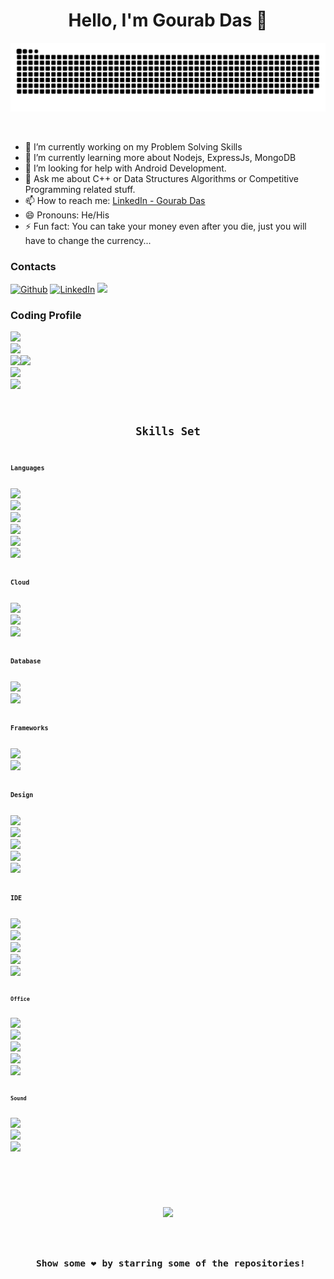 <h1 align = "center">Hello, I'm Gourab Das 👋</h1>


![](https://github.com/Platane/snk/raw/output/github-contribution-grid-snake.svg)


<br/>

- 🔭 I’m currently working on my Problem Solving Skills
- 🌱 I’m currently learning more about Nodejs, ExpressJs, MongoDB
- 🤔 I’m looking for help with Android Development.
- 💬 Ask me about C++ or Data Structures Algorithms or Competitive Programming related stuff.
- 📫 How to reach me: [LinkedIn - Gourab Das](https://www.linkedin.com/in/gourab-das23/)<!--  -->
- 😄 Pronouns: He/His
- ⚡ Fun fact: You can take your money even after you die, just you will have to change the currency...

<h3 align =>Contacts</h3>
<a href="https://github.com/gopoo23" target="_blank"><img alt="Github" src="https://img.shields.io/badge/GitHub-%2312100E.svg?&style=for-the-badge&logo=Github&logoColor=white" /></a> <a href="https://www.linkedin.com/in/gourab-das23/" target="_blank"><img alt="LinkedIn" src="https://img.shields.io/badge/linkedin-%230077B5.svg?&style=for-the-badge&logo=linkedin&logoColor=white" /></a> <a target="_blank" href="mailto:gouravdasrrr123@gmail.com"><img src="https://img.shields.io/badge/-Gmail-D14836?style=for-the-badge&logo=Gmail&logoColor=white"></img></a>

<h3 align =>Coding Profile</h3>

<a href="https://www.hackerrank.com/gouravdasrrr123" target="_blank"><code><img src="https://img.shields.io/badge/-Hackerrank-2EC866?style=for-the-badge&logo=HackerRank&logoColor=white" /></a> <a href="https://leetcode.com/gourabdas/" target="_blank"><code><img src="https://img.shields.io/badge/-LeetCode-FFA116?style=for-the-badge&logo=LeetCode&logoColor=black"/></a> <a href="https://www.codechef.com/users/gourabdas29" target="_blank"><code><img src="https://img.shields.io/badge/-CodeChef-5B4638?style=for-the-badge&logo=CodeChef&logoColor=white" /></a><a href="https://codeforces.com/profile/gourabdas" target="_blank"><code><img src="https://img.shields.io/badge/Codeforces-445f9d?style=for-the-badge&logo=Codeforces&logoColor=white" /></a>
<a href="https://auth.geeksforgeeks.org/user/gouravdasrrr123" target="_blank"><code><img src="https://img.shields.io/badge/GeeksforGeeks-298D46?style=for-the-badge&logo=geeksforgeeks&logoColor=white" /></a>
<a href="https://www.codingninjas.com/codestudio/profile/Gourab_Das" target="_blank"><code><img src="https://img.shields.io/badge/coding%20ninjas-DD6620?style=for-the-badge&logo=codingninjas&logoColor=white" /></a>

<h1 align ="center">Skills Set</h1>
<h3 align =>Languages</h3>
<code><img src="https://img.shields.io/badge/C-00599C?style=for-the-badge&logo=c&logoColor=white"></code>
<code><img src="https://img.shields.io/badge/C%2B%2B-00599C?style=for-the-badge&logo=c%2B%2B&logoColor=white"></code>
<code><img src="https://img.shields.io/badge/Java-ED8B00?style=for-the-badge&logo=java&logoColor=white"></code>
<code><img src="https://img.shields.io/badge/HTML5-E34F26?style=for-the-badge&logo=html5&logoColor=white"></code>
<code><img src="https://img.shields.io/badge/CSS3-1572B6?style=for-the-badge&logo=css3&logoColor=white"></code>
<code><img src="https://img.shields.io/badge/JavaScript-323330?style=for-the-badge&logo=javascript&logoColor=F7DF1E"></code>

<h3 align =>Cloud</h3>
<code><img src="https://img.shields.io/badge/Amazon_AWS-FF9900?style=for-the-badge&logo=amazonaws&logoColor=white"></code>
<code><img src="https://img.shields.io/badge/Google_Cloud-4285F4?style=for-the-badge&logo=google-cloud&logoColor=white"></code>
<code><img src="https://img.shields.io/badge/microsoft%20azure-0089D6?style=for-the-badge&logo=microsoft-azure&logoColor=white"></code>

<h3 align =>Database</h3>
<code><img src="https://img.shields.io/badge/MySQL-005C84?style=for-the-badge&logo=mysql&logoColor=white"></code>
<code><img src="https://img.shields.io/badge/MongoDB-4EA94B?style=for-the-badge&logo=mongodb&logoColor=white"></code>

<h3 align =>Frameworks</h3>
<code><img src="https://img.shields.io/badge/Angular-DD0031?style=for-the-badge&logo=angular&logoColor=white"></code>
<code><img src="https://img.shields.io/badge/Bootstrap-563D7C?style=for-the-badge&logo=bootstrap&logoColor=white"></code>

<h3 align =>Design</h3>
<code><img src="https://img.shields.io/badge/Adobe%20Illustrator-FF9A00?style=for-the-badge&logo=adobe%20illustrator&logoColor=white"></code>
<code><img src="https://img.shields.io/badge/Adobe%20Lightroom-31A8FF?style=for-the-badge&logo=Adobe%20Lightroom&logoColor=white"></code>
<code><img src="https://img.shields.io/badge/Adobe%20Photoshop-31A8FF?style=for-the-badge&logo=Adobe%20Photoshop&logoColor=black"></code>
<code><img src="https://img.shields.io/badge/Adobe%20Premiere%20Pro-9999FF?style=for-the-badge&logo=Adobe%20Premiere%20Pro&logoColor=white"></code>
<code><img src="https://img.shields.io/badge/Canva-%2300C4CC.svg?&style=for-the-badge&logo=Canva&logoColor=white"></code>

<h3 align =>IDE</h3>
<code><img src="https://img.shields.io/badge/Android_Studio-3DDC84?style=for-the-badge&logo=android-studio&logoColor=white"></code>
<code><img src="https://img.shields.io/badge/Notepad++-90E59A.svg?style=for-the-badge&logo=notepad%2B%2B&logoColor=black"></code>
<code><img src="https://img.shields.io/badge/replit-667881?style=for-the-badge&logo=replit&logoColor=white">
<code><img src="https://img.shields.io/badge/Visual_Studio_Code-0078D4?style=for-the-badge&logo=visual%20studio%20code&logoColor=white"></code>
<code><img src="https://img.shields.io/badge/Visual_Studio-5C2D91?style=for-the-badge&logo=visual%20studio&logoColor=white"></code>

<h3 align =>Office</h3>
<code><img src="https://img.shields.io/badge/Google%20Sheets-34A853?style=for-the-badge&logo=google-sheets&logoColor=white"></code>
<code><img src="https://img.shields.io/badge/Microsoft_Excel-217346?style=for-the-badge&logo=microsoft-excel&logoColor=white"></code>
<code><img src="https://img.shields.io/badge/Microsoft_Office-D83B01?style=for-the-badge&logo=microsoft-office&logoColor=white"></code>
<code><img src="https://img.shields.io/badge/Microsoft_PowerPoint-B7472A?style=for-the-badge&logo=microsoft-powerpoint&logoColor=white"></code>
<code><img src="https://img.shields.io/badge/Microsoft_Word-2B579A?style=for-the-badge&logo=microsoft-word&logoColor=white"></code>

<h3 align =>Sound</h3>
<code><img src="https://img.shields.io/badge/Audacity-0000CC?style=for-the-badge&logo=audacity&logoColor=white"></code>
<code><img src="https://img.shields.io/badge/SoundCloud-FF3300?style=for-the-badge&logo=soundcloud&logoColor=white"></code>
<code><img src="https://img.shields.io/badge/Spotify-1ED760?&style=for-the-badge&logo=spotify&logoColor=white"></code>



<br/>



<div align="center">
  

  
<img align='center' src='https://github.com/mayankchaudhary26/Cool-Readme-ideas/blob/master/data/octocat/daftpunktocat-guy.gif' width='300"'>
<br>
<br>
  
<h1 align = "center"> Show some ❤️ by starring some of the repositories!</h1>


</div>
